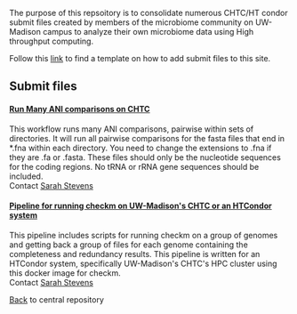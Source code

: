 The purpose of this repsoitory is to consolidate numerous CHTC/HT condor submit files created by members of the microbiome community on UW-Madison campus to analyze their own microbiome data using High throughput computing. 

Follow this [link](https://uw-madison-microbiome-hub.github.io/CHTC_submit-files/CONTRIBUTING) to find a template on how to add submit files to this site.

## Submit files

#### [Run Many ANI comparisons on CHTC](https://github.com/sstevens2/ani_compare_dag)
This workflow runs many ANI comparisons, pairwise within sets of directories. It will run all pairwise comparisons for the fasta files that end in *.fna within each directory. You need to change the extensions to .fna if they are .fa or .fasta. These files should only be the nucleotide sequences for the coding regions. No tRNA or rRNA gene sequences should be included.  
Contact [Sarah Stevens](mailto:sarah.stevens@wisc.edu)

#### [Pipeline for running checkm on UW-Madison's CHTC or an HTCondor system](https://github.com/sstevens2/checkm-chtc-pipeline)
This pipeline includes scripts for running checkm on a group of genomes and getting back a group of files for each genome containing the completeness and redundancy results. This pipeline is written for an HTCondor system, specifically UW-Madison's CHTC's HPC cluster using this docker image for checkm.  
Contact [Sarah Stevens](mailto:sarah.stevens@wisc.edu)


[Back](https://uw-madison-microbiome-hub.github.io/computational_resources/) to central repository
